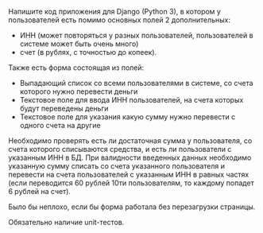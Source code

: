 Напишите код приложения для Django (Python 3), в котором у пользователей есть помимо основных полей 2 дополнительных:
- ИНН (может повторяться у разных пользователей, пользователей в системе может быть очень много)
- счет (в рублях, с точностью до копеек).

Также есть форма состоящая из полей:
- Выпадающий список со всеми пользователями в системе, со счета которого нужно перевести деньги
- Текстовое поле для ввода ИНН пользователей, на счета  которых будут переведены деньги
- Текстовое поле для указания какую сумму нужно перевести с одного счета на другие

Необходимо проверять есть ли достаточная сумма у пользователя, со счета которого списываются средства, и есть ли пользователи с указанным ИНН в БД. При валидности введенных данных необходимо указанную сумму списать со счета указанного пользователя и перевести на счета пользователей с указанным ИНН в равных частях (если переводится 60 рублей 10ти пользователям, то каждому попадет 6 рублей на счет).

Было бы неплохо, если бы форма работала без перезагрузки страницы.

Обязательно наличие unit-тестов.
